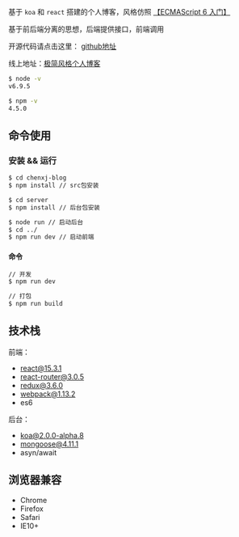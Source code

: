 基于 ``koa`` 和 ``react`` 搭建的个人博客，风格仿照 [【ECMAScript 6 入门】](http://es6.ruanyifeng.com/)

基于前后端分离的思想，后端提供接口，前端调用


开源代码请点击这里： [github地址](https://github.com/wtfjun/chenxj-blog) 

线上地址：[极简风格个人博客](http://47.52.5.137:4011/#/)

```bash
$ node -v
v6.9.5

$ npm -v
4.5.0
```

## 命令使用

### 安装 && 运行

``` bash
$ cd chenxj-blog
$ npm install // src包安装

$ cd server
$ npm install // 后台包安装

$ node run // 启动后台
$ cd ../
$ npm run dev // 启动前端
```



#### 命令

``` bash
// 开发
$ npm run dev

// 打包
$ npm run build
```

## 技术栈

前端：
- react@15.3.1
- react-router@3.0.5
- redux@3.6.0
- webpack@1.13.2
- es6

后台：
- koa@2.0.0-alpha.8
- mongoose@4.11.1
- asyn/await


## 浏览器兼容

- Chrome
- Firefox
- Safari
- IE10+
